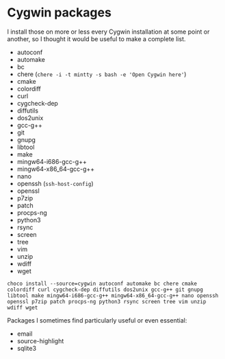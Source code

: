 Cygwin packages
===============

I install those on more or less every Cygwin installation at some point or
another, so I thought it would be useful to make a complete list.

* autoconf
* automake
* bc
* chere (`chere -i -t mintty -s bash -e 'Open Cygwin here'`)
* cmake
* colordiff
* curl
* cygcheck-dep
* diffutils
* dos2unix
* gcc-g++
* git
* gnupg
* libtool
* make
* mingw64-i686-gcc-g++
* mingw64-x86_64-gcc-g++
* nano
* openssh (`ssh-host-config`)
* openssl
* p7zip
* patch
* procps-ng
* python3
* rsync
* screen
* tree
* vim
* unzip
* wdiff
* wget

```
choco install --source=cygwin autoconf automake bc chere cmake colordiff curl cygcheck-dep diffutils dos2unix gcc-g++ git gnupg libtool make mingw64-i686-gcc-g++ mingw64-x86_64-gcc-g++ nano openssh openssl p7zip patch procps-ng python3 rsync screen tree vim unzip wdiff wget
```

Packages I sometimes find particularly useful or even essential:

* email
* source-highlight
* sqlite3
